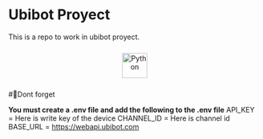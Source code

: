 # Ubibot Proyect

This is a repo to work in ubibot proyect.


<div align="center">  
<a href="https://www.ubibot.com/wp-content/uploads/2018/09/ubibotlogo-300x67.png" target="_blank"><img style="margin: 10px" src="https://www.ubibot.com/wp-content/uploads/2018/09/ubibotlogo-300x67.png" alt="Python" height="50" /></a>  
</div>

#🚨Dont forget

**You must create a .env file and add the following to the .env file** 
API_KEY = Here is write key of the device
CHANNEL_ID = Here is channel id
BASE_URL = https://webapi.ubibot.com
